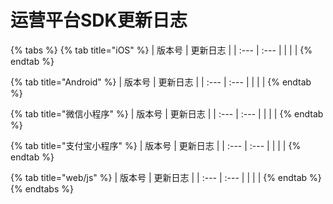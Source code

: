 # 运营平台SDK更新日志

{% tabs %}
{% tab title="iOS" %}
| 版本号 | 更新日志 |
| :--- | :--- |
|  |  |
{% endtab %}

{% tab title="Android" %}
| 版本号 | 更新日志 |
| :--- | :--- |
|  |  |
{% endtab %}

{% tab title="微信小程序" %}
| 版本号 | 更新日志 |
| :--- | :--- |
|  |  |
{% endtab %}

{% tab title="支付宝小程序" %}
| 版本号 | 更新日志 |
| :--- | :--- |
|  |  |
{% endtab %}

{% tab title="web/js" %}
| 版本号 | 更新日志 |
| :--- | :--- |
|  |  |
{% endtab %}
{% endtabs %}

